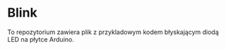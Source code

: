 # Blink

To repozytorium zawiera plik z przykladowym kodem błyskającym diodą LED na płytce Arduino.

